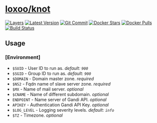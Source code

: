 [hub]: https://hub.docker.com/r/loxoo/knot
[mbdg]: https://microbadger.com/images/loxoo/knot
[git]: https://github.com/triptixx/knot
[actions]: https://github.com/triptixx/knot/actions

# [loxoo/knot][hub]
[![Layers](https://images.microbadger.com/badges/image/loxoo/knot.svg)][mbdg]
[![Latest Version](https://images.microbadger.com/badges/version/loxoo/knot.svg)][hub]
[![Git Commit](https://images.microbadger.com/badges/commit/loxoo/knot.svg)][git]
[![Docker Stars](https://img.shields.io/docker/stars/loxoo/knot.svg)][hub]
[![Docker Pulls](https://img.shields.io/docker/pulls/loxoo/knot.svg)][hub]
[![Build Status](https://github.com/triptixx/knot/workflows/docker%20build/badge.svg)][actions]

## Usage

### [Environment]

- `$SUID`                 - User ID to run as. _default: `900`_
- `$SGID`                 - Group ID to run as. _default: `900`_
- `$DOMAIN`               - Domain master zone. _required_
- `$NS2`                  - Fqdn name of slave server zone. _required_
- `$MX`                   - Name of mail server. _optional_
- `$CNAME`                - Name of different subdomain. _optional_
- `ENDPOINT`              - Name server of Gandi API. _optional_
- `APIKEY`                - Authentication Gandi API Key. _optional_
- `$LOG_LEVEL`            - Logging severity levels. _default: `info`_
- `$TZ`                   - Timezone. _optional_
